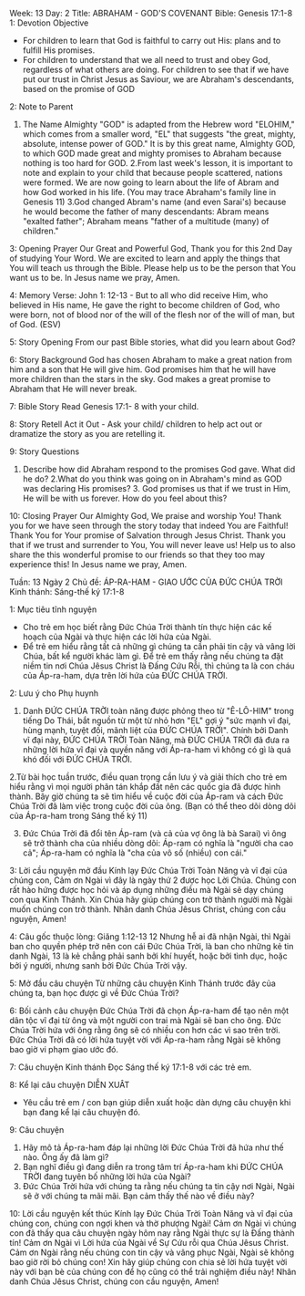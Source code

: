 Week: 13
Day: 2
Title: ABRAHAM - GOD'S COVENANT
Bible: Genesis 17:1-8
1: Devotion Objective
- For children to learn that God is faithful to carry out His: plans and to fulfill His promises.
- For children to understand that we all need to trust and obey God, regardless of what others are doing. For children to see that if we have put our trust in Christ Jesus as Saviour, we are Abraham's descendants, based on the promise of GOD

2: Note to Parent
1. The Name Almighty "GOD" is adapted from the Hebrew word "ELOHIM," which comes from a smaller word, "EL" that suggests "the great, mighty, absolute, intense power of GOD." It is by this great name, Almighty GOD, to which GOD made great and mighty promises to Abraham because nothing is too hard for GOD.
2.From last week's lesson, it is important to note and explain to your child that because people scattered, nations were formed. We are now going to learn about the life of Abram and how God worked in his life. (You may trace Abraham's family line in Genesis 11)
3.God changed Abram's name (and even Sarai's) because he would become the father of many descendants: Abram means "exalted father"; Abraham means "father of a multitude (many) of children."

3: Opening Prayer
Our Great and Powerful God, Thank you for this 2nd Day of studying Your Word. We are excited to learn and apply the things that You will teach us through the Bible. Please help us to be the person that You want us to be. In Jesus name we pray, Amen.

4: Memory Verse:
John 1: 12-13 - But to all who did receive Him, who believed in His name, He gave the right to become children of God, who were born, not of blood nor of the will of the flesh nor of the will of man, but of God. (ESV)

5: Story Opening
From our past Bible stories, what did you learn about God?

6: Story Background
God has chosen Abraham to make a great nation from him and a son that He will give him. God promises him that he will have more children than the stars in the sky. God makes a great promise to Abraham that He will never break.

7: Bible Story
Read Genesis 17:1- 8 with your child.

8: Story Retell
Act it Out - Ask your child/ children to help act out or dramatize the story as you are retelling it.

9: Story Questions
1. Describe how did Abraham respond to the promises God gave. What did he do? 2.What do you think was going on in Abraham's mind as GOD was declaring His promises? 3. God promises us that if we trust in Him, He will be with us forever. How do you feel about this?

10: Closing Prayer
Our Almighty God, We praise and worship You! Thank you for we have seen through the story today that indeed You are Faithful! Thank You for Your promise of Salvation through Jesus Christ. Thank you that if we trust and surrender to You, You will never leave us! Help us to also share the this wonderful promise to our friends so that they too may experience this! In Jesus name we pray, Amen.


Tuần: 13
Ngày 2
Chủ đề: ÁP-RA-HAM - GIAO ƯỚC CỦA ĐỨC CHÚA TRỜI
Kinh thánh: Sáng-thế ký 17:1-8

1: Mục tiêu tĩnh nguyện
- Cho trẻ em học biết rằng Đức Chúa Trời thành tín thực hiện các kế hoạch của Ngài và thực hiện các lời hứa của Ngài.
- Để trẻ em hiểu rằng tất cả những gì chúng ta cần phải tin cậy và vâng lời Chúa, bất kể người khác làm gì. Để trẻ em thấy rằng nếu chúng ta đặt niềm tin nơi Chúa Jêsus Christ là Đấng Cứu Rỗi, thì chúng ta là con cháu của Áp-ra-ham, dựa trên lời hứa của ĐỨC CHÚA TRỜI.

2: Lưu ý cho Phụ huynh

1. Danh ĐỨC CHÚA TRỜI toàn năng được phỏng theo từ "Ê-LÔ-HIM" trong tiếng Do Thái, bắt nguồn từ một từ nhỏ hơn "EL" gợi ý "sức mạnh vĩ đại, hùng mạnh, tuyệt đối, mãnh liệt của ĐỨC CHÚA TRỜI". Chính bởi Danh vĩ đại này, ĐỨC CHÚA TRỜI Toàn Năng, mà ĐỨC CHÚA TRỜI đã đưa ra những lời hứa vĩ đại và quyền năng với Áp-ra-ham vì không có gì là quá khó đối với ĐỨC CHÚA TRỜI.

2.Từ bài học tuần trước, điều quan trọng cần lưu ý và giải thích cho trẻ em hiểu rằng vì mọi người phân tán khắp đất nên các quốc gia đã được hình thành. Bây giờ chúng ta sẽ tìm hiểu về cuộc đời của Áp-ram và cách Đức Chúa Trời đã làm việc trong cuộc đời của ông. (Bạn có thể theo dõi dòng dõi của Áp-ra-ham trong Sáng thế ký 11)

3. Đức Chúa Trời đã đổi tên Áp-ram (và cả của vợ ông là bà Sarai) vì ông sẽ trở thành cha của nhiều dòng dõi: Áp-ram có nghĩa là "người cha cao cả"; Áp-ra-ham có nghĩa là "cha của vô số (nhiều) con cái."

3: Lời cầu nguyện mở đầu
Kính lạy Đức Chúa Trời Toàn Năng và vĩ đại của chúng con, Cảm ơn Ngài vì đây là ngày thứ 2 được học Lời Chúa. Chúng con rất hào hứng được học hỏi và áp dụng những điều mà Ngài sẽ dạy chúng con qua Kinh Thánh. Xin Chúa hãy giúp chúng con trở thành người mà Ngài muốn chúng con trở thành. Nhân danh Chúa Jêsus Christ, chúng con cầu nguyện, Amen!

4: Câu gốc thuộc lòng:
Giăng 1:12-13
 12 Nhưng hễ ai đã nhận Ngài, thì Ngài ban cho quyền phép trở nên con cái Đức Chúa Trời, là ban cho những kẻ tin danh Ngài, 13 là kẻ chẳng phải sanh bởi khí huyết, hoặc bởi tình dục, hoặc bởi ý người, nhưng sanh bởi Đức Chúa Trời vậy.

5: Mở đầu câu chuyện
Từ những câu chuyện Kinh Thánh trước đây của chúng ta, bạn học được gì về Đức Chúa Trời?

6: Bối cảnh câu chuyện
Đức Chúa Trời đã chọn Áp-ra-ham để tạo nên một dân tộc vĩ đại từ ông và một người con trai mà Ngài sẽ ban cho ông. Đức Chúa Trời hứa với ông rằng ông sẽ có nhiều con hơn các vì sao trên trời. Đức Chúa Trời đã có lời hứa tuyệt vời với Áp-ra-ham rằng Ngài sẽ không bao giờ vi phạm giao ước đó.

7: Câu chuyện Kinh thánh
Đọc Sáng thế ký 17:1-8 với các trẻ em.

8: Kể lại câu chuyện
DIỄN XUÂT
- Yêu cầu trẻ em / con bạn giúp diễn xuất hoặc dàn dựng câu chuyện khi bạn đang kể lại câu chuyện đó.

9: Câu chuyện
1. Hãy mô tả Áp-ra-ham đáp lại những lời Đức Chúa Trời đã hứa như thế nào. Ông ấy đã làm gì?
2. Bạn nghĩ điều gì đang diễn ra trong tâm trí Áp-ra-ham khi ĐỨC CHÚA TRỜI đang tuyên bố những lời hứa của Ngài?
3. Đức Chúa Trời hứa với chúng ta rằng nếu chúng ta tin cậy nơi Ngài, Ngài sẽ ở với chúng ta mãi mãi. Bạn cảm thấy thế nào về điều này?

10: Lời cầu nguyện kết thúc
Kính lạy Đức Chúa Trời Toàn Năng và vĩ đại của chúng con, chúng con ngợi khen và thờ phượng Ngài! Cảm ơn Ngài vì chúng con đã thấy qua câu chuyện ngày hôm nay rằng Ngài thực sự là Đấng thành tín! Cảm ơn Ngài vì Lời hứa của Ngài về Sự Cứu rỗi qua Chúa Jêsus Christ. Cảm ơn Ngài rằng nếu chúng con tin cậy và vâng phục Ngài, Ngài sẽ không bao giờ rời bỏ chúng con! Xin hãy giúp chúng con chia sẻ lời hứa tuyệt vời này với bạn bè của chúng con để họ cũng có thể trải nghiệm điều này! Nhân danh Chúa Jêsus Christ, chúng con cầu nguyện, Amen!